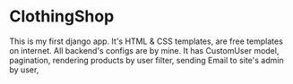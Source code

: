 # ClothingShop
This is my first django app.
It's HTML & CSS templates, are free templates on internet.
All backend's configs are by mine.
It has CustomUser model, pagination, rendering products by user filter, sending Email to site's admin by user,
